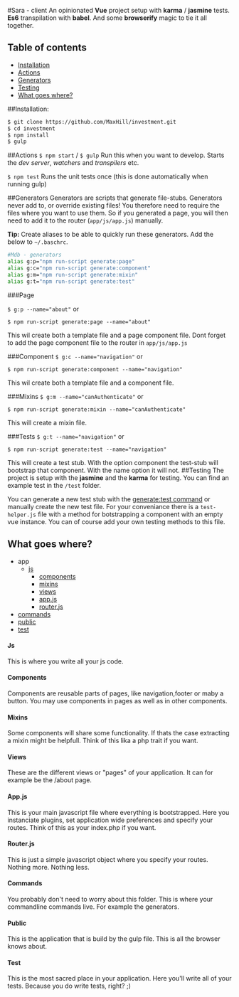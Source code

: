 #Sara - client
An opinionated **Vue** project setup with **karma** / **jasmine** tests. **Es6** transpilation with **babel**. And some **browserify** magic to tie it all together.

## Table of contents

* [Installation](#installation)
* [Actions](#actions)
* [Generators](#generators)
* [Testing](#testing)
* [What goes where?](#what-goes-where)

##Installation:

~~~bash
$ git clone https://github.com/MaxHill/investment.git
$ cd investment
$ npm install
$ gulp
~~~

##Actions
`$ npm start` / `$ gulp` Run this when you want to develop. Starts the *dev server*, *watchers* and *transpilers* etc.

`$ npm test` Runs the unit tests once (this is done automatically when running gulp)

##Generators
Generators are scripts that generate file-stubs. Generators never add to, or override existing files! You therefore need to require the files where you want to use them. So if you generated a page, you will then need to add it to the router (`app/js/app.js`) manually.

**Tip:** Create aliases to be able to quickly run these generators. Add the below to `~/.baschrc`.

~~~bash
#Mdb - generators
alias g:p="npm run-script generate:page"
alias g:c="npm run-script generate:component"
alias g:m="npm run-script generate:mixin"
alias g:t="npm run-script generate:test"
~~~

###Page

`$ g:p --name="about"` or

`$ npm run-script generate:page --name="about"`

This wil create both a template file and a page component file.
Dont forget to add the page component file to the router in `app/js/app.js`

###Component
`$ g:c --name="navigation"` or

`$ npm run-script generate:component --name="navigation"`

This wil create both a template file and a component file.

###Mixins
`$ g:m --name="canAuthenticate"` or

`$ npm run-script generate:mixin --name="canAuthenticate"`

This will create a mixin file.

###Tests
`$ g:t --name="navigation"` or

`$ npm run-script generate:test --name="navigation"`

This will create a test stub. With the option component the test-stub will bootstrap that component. With the name option it will not.
##Testing
The project is setup with the **jasmine** and the **karma** for testing.
You can find an example test in the `/test` folder.

You can generate a new test stub with the [generate:test command](#tests) or manually create the new test file.
For your conveniance there is a `test-helper.js` file with a method for botstrapping a component with an empty vue instance.
You can of course add your own testing methods to this file.

## What goes where?

* app
  * [js](#js)
    * [components](#components)
    * [mixins](#mixins)
    * [views](#views)
    * [app.js](#appjs)
    * [router.js](#routerjs)
* [commands](#commands)
* [public](#public)
* [test](#test)

#### Js
This is where you write all your js code.

#### Components
Components are reusable parts of pages, like navigation,footer or maby a button.
You may use components in pages as well as in other components.

#### Mixins
Some components will share some functionality. If thats the case extracting a mixin might be helpfull.
Think of this lika a php trait if you want.

#### Views
These are the different views or "pages" of your application. It can for example be the /about page.

#### App.js
This is your main javascript file where everything is bootstrapped. Here you instanciate plugins, set application wide preferences and specify your routes. Think of this as your index.php if you want.

#### Router.js
This is just a simple javascript object where you specify your routes. Nothing more. Nothing less.

#### Commands
You probably don't need to worry about this folder. This is where your commandline commands live. For example the generators.

#### Public
This is the application that is build by the gulp file. This is all the browser knows about.

#### Test
This is the most sacred place in your application. Here you'll write all of your tests. Because you do write tests, right? ;)

